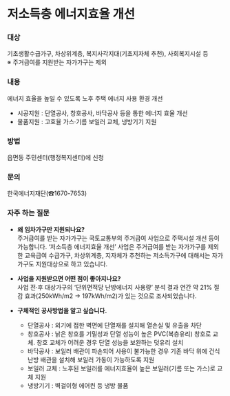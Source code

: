 # 저소득층 에너지효율 개선

### 대상
기초생활수급가구, 차상위계층, 복지사각지대(기초지자체 추천), 사회복지시설 등  
※ 주거급여를 지원받는 자가가구는 제외

### 내용
에너지 효율을 높일 수 있도록 노후 주택 에너지 사용 환경 개선
- 시공지원 : 단열공사, 창호공사, 바닥공사 등을 통한 에너지 효율 개선
- 물품지원 : 고효율 가스·기름 보일러 교체, 냉방기기 지원

### 방법
읍면동 주민센터(행정복지센터)에 신청

### 문의
한국에너지재단(☎1670-7653)

### 자주 하는 질문

- **왜 임차가구만 지원되나요?**  
  주거급여를 받는 자가가구는 국토교통부의 주거급여 사업으로 주택시설 개선 등이 가능합니다. ‘저소득층 에너지효율 개선’ 사업은 주거급여를 받는 자가가구를 제외한 교육급여 수급가구, 차상위계층, 지자체가 추천하는 저소득가구에 대해서는 자가가구도 지원대상으로 하고 있습니다.

- **사업을 지원받으면 어떤 점이 좋아지나요?**  
  사업 전·후 대상가구의 ‘단위면적당 난방에너지 사용량’ 분석 결과 연간 약 21% 절감 효과(250kWh/m2 → 197kWh/m2)가 있는 것으로 조사되었습니다.

- **구체적인 공사방법을 알고 싶습니다.**  
  - 단열공사 : 외기에 접한 벽면에 단열재를 설치해 열손실 및 유출을 차단
  - 창호공사 : 낡은 창호를 기밀성과 단열 성능이 높은 PVC(복층유리) 창호로 교체. 창호 교체가 어려운 경우 단열 성능을 보완하는 덧유리 설치
  - 바닥공사 : 보일러 배관이 파손되어 사용이 불가능한 경우 기존 바닥 위에 건식 난방 배관을 설치해 보일러 가동이 가능하도록 지원
  - 보일러 교체 : 노후된 보일러를 에너지효율이 높은 보일러(기름 또는 가스)로 교체 지원
  - 냉방기기 : 벽걸이형 에어컨 등 냉방 물품
